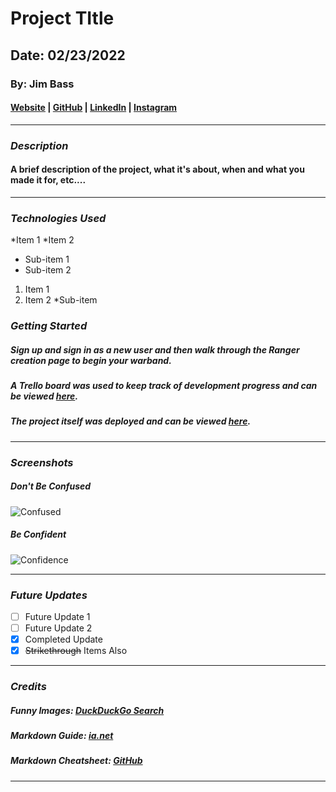 # Project TItle

## Date: 02/23/2022

### By: Jim Bass

#### [Website](https://dayjicompanies.com/) | [GitHub](https://github.com/NexxxusDaGod) | [LinkedIn](https://www.linkedin.com/in/jim-bass-b9028422a/) | [Instagram](https://www.instagram.com/jimmygrindtime)
***

### ***Description***
#### A brief description of the project, what it's about, when and what you made it for, etc....
***

### ***Technologies Used***
*Item 1
*Item 2
 * Sub-item 1
 * Sub-item 2
1. Item 1
2. Item 2
 *Sub-item 

### ***Getting Started***

##### Sign up and sign in as a new user and then walk through the Ranger creation page to begin your warband.
##### A Trello board was used to keep track of development progress and can be viewed [here](URL).
##### The project itself was deployed and can be viewed [here](URL).
***
### ***Screenshots***

##### Don't Be Confused
![Confused](https://external-content.duckduckgo.com/iu/?u=http%3A%2F%2F3.bp.blogspot.com%2F_vNf9jd-Dh6k%2FTIkUGs61xTI%2FAAAAAAAAAMg%2F0lykVrh-7Yw%2Fs1600%2Fhomer-simpson-any-key.jpg&f=1&nofb=1)

##### Be Confident
![Confidence](https://external-content.duckduckgo.com/iu/?u=http%3A%2F%2F1.bp.blogspot.com%2F_u2iKZWbqyMM%2FRwjtCXrxIHI%2FAAAAAAAAAAw%2FocgjV6lYAeY%2Fs1600%2Fbartman%2Bin%2Bold%2Btype.gif&f=1&nofb=1)
***

### ***Future Updates***

- [ ] Future Update 1
- [ ] Future Update 2
- [x] Completed Update
- [x] ~~Strikethrough~~ Items Also
***

### ***Credits***

##### Funny Images: [DuckDuckGo Search](http://www.duckduckgo.com)

##### Markdown Guide: [ia.net](https://ia.net/writer/support/general/markdown-guide)

##### Markdown Cheatsheet: [GitHub](https://guides.github.com/pdfs/markdown-cheatsheet-online.pdf)
***
